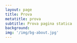```yaml
---
layout: page
title: Prova
metatitle: prova
subtitle: Prova pagina statica
background:
img: '/img/bg-about.jpg'
---
```

